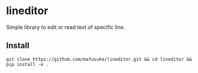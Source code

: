 # lineditor
Simple library to edit or read text of specific line.

## Install
`git clone https://github.com/mafusuke/lineditor.git && cd lineditor && pip install -e .`